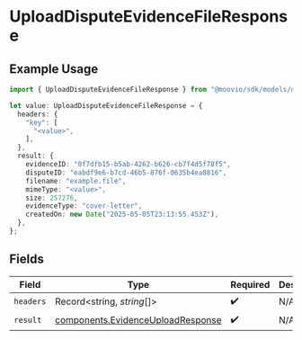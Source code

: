 # UploadDisputeEvidenceFileResponse

## Example Usage

```typescript
import { UploadDisputeEvidenceFileResponse } from "@moovio/sdk/models/operations";

let value: UploadDisputeEvidenceFileResponse = {
  headers: {
    "key": [
      "<value>",
    ],
  },
  result: {
    evidenceID: "0f7dfb15-b5ab-4262-b626-cb7f4d5f78f5",
    disputeID: "eabdf9e6-b7cd-46b5-876f-0635b4ea8816",
    filename: "example.file",
    mimeType: "<value>",
    size: 257276,
    evidenceType: "cover-letter",
    createdOn: new Date("2025-05-05T23:13:55.453Z"),
  },
};
```

## Fields

| Field                                                                                  | Type                                                                                   | Required                                                                               | Description                                                                            |
| -------------------------------------------------------------------------------------- | -------------------------------------------------------------------------------------- | -------------------------------------------------------------------------------------- | -------------------------------------------------------------------------------------- |
| `headers`                                                                              | Record<string, *string*[]>                                                             | :heavy_check_mark:                                                                     | N/A                                                                                    |
| `result`                                                                               | [components.EvidenceUploadResponse](../../models/components/evidenceuploadresponse.md) | :heavy_check_mark:                                                                     | N/A                                                                                    |